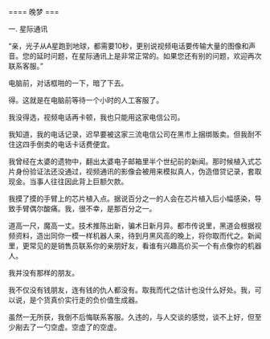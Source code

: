


==== 晚梦  ===


一. 星际通讯

“亲，光子从A星跑到地球，都需要10秒，更别说视频电话要传输大量的图像和声音。您的延时问题，在星际通讯上是非常正常的。如果您还有别的问题，欢迎再次联系客服。”

电脑前，对话框啪的一下，暗了下去。

得。这就是在电脑前等待一个小时的人工客服了。

我没得选，视频电话再卡顿，我也只能用这家电信公司。

我知道，我的电话记录，迟早要被这家三流电信公司在黑市上捆绑贩卖。但我耐不住这四手倒卖的电话卡话费便宜。

我曾经在太婆的遗物中，翻出太婆电子邮箱里半个世纪前的新闻。那时候植入式芯片身份验证法还没通过，视频通讯的影像会被用来模拟真人，伪造借贷记录，套取现金。当事人往往因此背上巨额欠款。

我摸了摸的手臂上的芯片植入点。据说百分之一的人会在芯片植入后小幅感染，导致手臂偶尔酸痛。我，很不幸，是那百分之一。

道高一尺，魔高一丈。技术推陈出新，骗术日新月异。都市传说里，黑道会根据视频资料，造出同你一模一样机器人来，待到月黑风高的晚上，将你取而代之。新闻里，更常见的是销售员联系你的亲朋好友，看谁有兴趣高价买一个有点像你的机器人。

我并没有那样的朋友。

我不仅没有钱朋友，连有钱的仇人都没有。取我而代之估计也没什么好处。我，可以说，是个货真价实行走的负价值生成器。

虽然一无所获，我倒不后悔联系客服。久违的，与人交谈的感觉，谈不上好，但至少剐去了一勺空虚。空虚了的空虚。